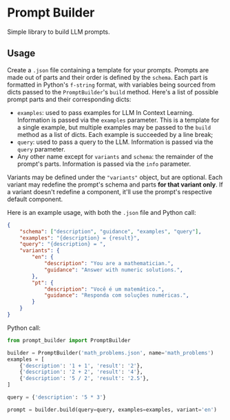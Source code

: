 # Prompt Builder

Simple library to build LLM prompts.

## Usage

Create a `.json` file containing a template for your prompts. Prompts are made out of parts and their order is defined by the `schema`. Each part is formatted in Python's `f-string` format, with variables being sourced from dicts passed to the `PromptBuilder`'s `build` method. Here's a list of possible prompt parts and their corresponding dicts:

- `examples`: used to pass examples for LLM In Context Learning. Information is passed via the `examples` parameter. This is a template for a single example, but multiple examples may be passed to the `build` method as a list of dicts. Each example is succeeded by a line break;
- `query`: used to pass a query to the LLM. Information is passed via the `query` parameter.
- Any other name except for `variants` and `schema`: the remainder of the prompt's parts. Information is passed via the `info` parameter.

Variants may be defined under the `"variants"` object, but are optional. Each variant may redefine the prompt's schema and parts **for that variant only**. If a variant doesn't redefine a component, it'll use the prompt's respective default component.

Here is an example usage, with both the `.json` file and Python call:

```json
{
    "schema": ["description", "guidance", "examples", "query"],
    "examples": "{description} = {result}",
    "query": "{description} = ",
    "variants": {
        "en": {
            "description": "You are a mathematician.",
            "guidance": "Answer with numeric solutions.",
        },
        "pt": {
            "description": "Você é um matemático.",
            "guidance": "Responda com soluções numéricas.",
        }
    }
}
```
Python call:

```python
from prompt_builder import PromptBuilder

builder = PromptBuilder('math_problems.json', name='math_problems')
examples = [
    {'description': '1 + 1', 'result': '2'},
    {'description': '2 + 2', 'result': '4'},
    {'description': '5 / 2', 'result': '2.5'},
]

query = {'description': '5 * 3'}

prompt = builder.build(query=query, examples=examples, variant='en')
```